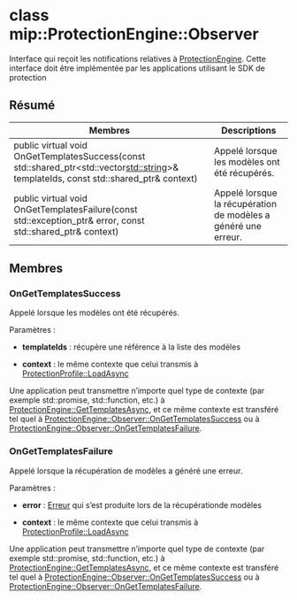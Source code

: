 # <a name="class-mipprotectionengineobserver"></a>class mip::ProtectionEngine::Observer 
Interface qui reçoit les notifications relatives à [ProtectionEngine](class_mip_protectionengine.md).
Cette interface doit être implémentée par les applications utilisant le SDK de protection
  
## <a name="summary"></a>Résumé
 Membres                        | Descriptions                                
--------------------------------|---------------------------------------------
public virtual void OnGetTemplatesSuccess(const std::shared_ptr<std::vector<std::string>>& templateIds, const std::shared_ptr<void>& context)  |  Appelé lorsque les modèles ont été récupérés.
public virtual void OnGetTemplatesFailure(const std::exception_ptr& error, const std::shared_ptr<void>& context)  |  Appelé lorsque la récupération de modèles a généré une erreur.
  
## <a name="members"></a>Membres
  
### <a name="ongettemplatessuccess"></a>OnGetTemplatesSuccess
Appelé lorsque les modèles ont été récupérés.

Paramètres :  
* **templateIds** : récupère une référence à la liste des modèles 


* **context** : le même contexte que celui transmis à [ProtectionProfile::LoadAsync](class_mip_protectionengine.md#gettemplatesasync)


Une application peut transmettre n’importe quel type de contexte (par exemple std::promise, std::function, etc.) à [ProtectionEngine::GetTemplatesAsync](class_mip_protectionengine.md#gettemplatesasync), et ce même contexte est transféré tel quel à [ProtectionEngine::Observer::OnGetTemplatesSuccess](class_mip_protectionengine_observer.md#ongettemplatessuccess) ou à [ProtectionEngine::Observer::OnGetTemplatesFailure](class_mip_protectionengine_observer.md#ongettemplatesfailure).
  
### <a name="ongettemplatesfailure"></a>OnGetTemplatesFailure
Appelé lorsque la récupération de modèles a généré une erreur.

Paramètres :  
* **error** : [Erreur](class_mip_error.md) qui s’est produite lors de la récupérationde modèles 


* **context** : le même contexte que celui transmis à [ProtectionProfile::LoadAsync](class_mip_protectionengine.md#gettemplatesasync)


Une application peut transmettre n’importe quel type de contexte (par exemple std::promise, std::function, etc.) à [ProtectionEngine::GetTemplatesAsync](class_mip_protectionengine.md#gettemplatesasync), et ce même contexte est transféré tel quel à [ProtectionEngine::Observer::OnGetTemplatesSuccess](class_mip_protectionengine_observer.md#ongettemplatessuccess) ou à [ProtectionEngine::Observer::OnGetTemplatesFailure](class_mip_protectionengine_observer.md#ongettemplatesfailure).
